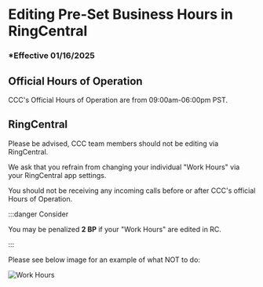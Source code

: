 # Editing Pre-Set Business Hours in RingCentral

### \*Effective 01/16/2025

## Official Hours of Operation

CCC's Official Hours of Operation are from 09:00am-06:00pm PST.

## RingCentral

Please be advised, CCC team members should not be editing via RingCentral.

We ask that you refrain from changing your individual "Work Hours" via your RingCentral app settings.

You should not be receiving any incoming calls before or after CCC's official Hours of Operation.

:::danger Consider

You may be penalized **2 BP** if your "Work Hours" are edited in RC.

:::

Please see below image for an example of what NOT to do:

![Work Hours](/img/workhours.png)

